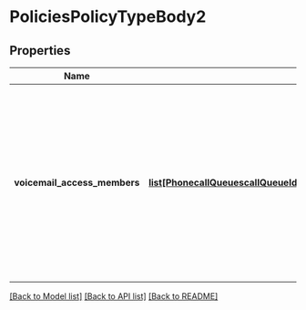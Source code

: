 # PoliciesPolicyTypeBody2

## Properties
Name | Type | Description | Notes
------------ | ------------- | ------------- | -------------
**voicemail_access_members** | [**list[PhonecallQueuescallQueueIdpoliciespolicyTypeVoicemailAccessMembers]**](PhonecallQueuescallQueueIdpoliciespolicyTypeVoicemailAccessMembers.md) | The shared voicemail access member list. The number is limited to the minimum value of 10 or the number of allowed access members account setting | [optional] 

[[Back to Model list]](../README.md#documentation-for-models) [[Back to API list]](../README.md#documentation-for-api-endpoints) [[Back to README]](../README.md)

